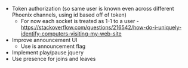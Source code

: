 - Token authorization (so same user is known even across different Phoenix channels, using id based off of token)
    - For now each socket is treated as 1-1 to a user
    -https://stackoverflow.com/questions/216542/how-do-i-uniquely-identify-computers-visiting-my-web-site
- Improve announcement UI
    - Use is announcement flag
- Implement play/pause jquery
- Use presence for joins and leaves
